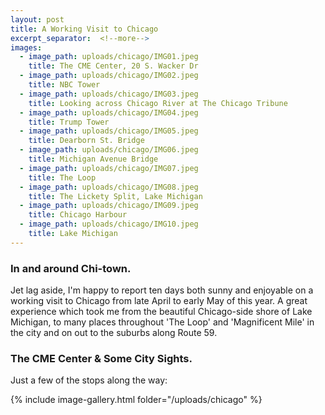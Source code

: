 ```yaml
---
layout: post
title: A Working Visit to Chicago
excerpt_separator:  <!--more-->
images:
  - image_path: uploads/chicago/IMG01.jpeg
    title: The CME Center, 20 S. Wacker Dr
  - image_path: uploads/chicago/IMG02.jpeg
    title: NBC Tower
  - image_path: uploads/chicago/IMG03.jpeg
    title: Looking across Chicago River at The Chicago Tribune
  - image_path: uploads/chicago/IMG04.jpeg
    title: Trump Tower
  - image_path: uploads/chicago/IMG05.jpeg
    title: Dearborn St. Bridge
  - image_path: uploads/chicago/IMG06.jpeg
    title: Michigan Avenue Bridge
  - image_path: uploads/chicago/IMG07.jpeg
    title: The Loop
  - image_path: uploads/chicago/IMG08.jpeg
    title: The Lickety Split, Lake Michigan
  - image_path: uploads/chicago/IMG09.jpeg
    title: Chicago Harbour
  - image_path: uploads/chicago/IMG10.jpeg
    title: Lake Michigan
---
```


### In and around Chi-town.



Jet lag aside, I'm happy to report ten days both sunny and enjoyable on a working visit to Chicago from late April to early May of this year. A great experience which took me from the beautiful Chicago-side shore of Lake Michigan, to many places throughout 'The Loop' and 'Magnificent Mile' in the city and on out to the suburbs along Route 59.


### The CME Center & Some City Sights.


Just a few of the stops along the way:

{% include image-gallery.html folder="/uploads/chicago" %}
